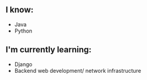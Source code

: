  ## I know:
- Java
- Python

## I'm currently learning:
- Django
- Backend web development/ network infrastructure
